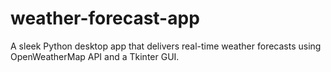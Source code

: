 # weather-forecast-app
A sleek Python desktop app that delivers real-time weather forecasts using OpenWeatherMap API and a Tkinter GUI.
